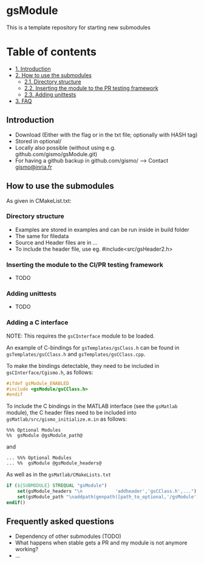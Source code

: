 # gsModule
This is a template repository for starting new submodules


# Table of contents
- [1. Introduction](#introduction)
- [2. How to use the submodules](#paragraph1)
    * [2.1. Directory structure](#subparagraph1)
    * [2.2. Inserting the module to the PR testing framework](#subparagraph2)
    * [2.3. Adding unittests](#subparagraph3)  
- [3. FAQ](#faq)

## Introduction <a name="introduction"></a>
- Download (Either with the flag or in the txt file; optionally with HASH tag)
- Stored in optional/
- Locally also possible (without using e.g. github.com/gismo/gsModule.git)
- For having a github backup in github.com/gismo/ --> Contact gismo@inria.fr

## How to use the submodules <a name="paragraph1"></a>
As given in CMakeList.txt:

### Directory structure <a name="subparagraph1"></a>
- Examples are stored in examples and can be run inside in build folder
- The same for filedata
- Source and Header files are in ...
- To include the header file, use eg. #include<src/gsHeader2.h>

### Inserting the module to the CI/PR testing framework <a name="subparagraph2"></a>
- TODO

### Adding unittests <a name="subparagraph3"></a>
- TODO

### Adding a C interface
NOTE: This requires the `gsCInterface` module to be loaded.

An example of C-bindings for `gsTemplates/gsClass.h` can be found in `gsTemplates/gsCClass.h` and `gsTemplates/gsCClass.cpp`. 

To make the bindings detectable, they need to be included in `gsCInterface/Cgismo.h`, as follows:
```C++
#ifdef gsModule_ENABLED
#include <gsModule/gsCClass.h>
#endif
```

To include the C bindings in the MATLAB interface (see the `gsMatlab` module), the C header files need to be included into `gsMatlab/src/gismo_initialize.m.in` as follows:
```
%%% Optional Modules
%%  gsModule @gsModule_path@
```
and
```
... %%% Optional Modules
... %%  gsModule @gsModule_headers@
```
As well as in the `gsMatlab/CMakeLists.txt`
```cmake
if (${SUBMODULE} STREQUAL "gsModule")
    set(gsModule_headers "\n            'addheader','gsCClass.h',...")
    set(gsModule_path "\naddpath(genpath([path_to_optional,'/gsModule']));")
endif()
```

## Frequently asked questions <a name="faq"></a>
- Dependency of other submodules (TODO)
- What happens when stable gets a PR and my module is not anymore working?
- ...
